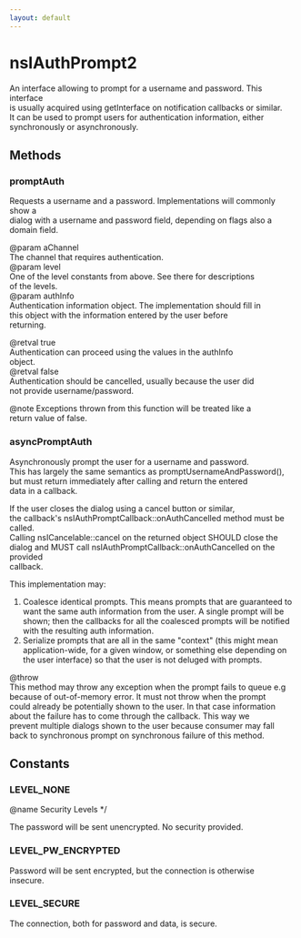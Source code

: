 ```yaml
---
layout: default
---
```


# nsIAuthPrompt2 #
  
An interface allowing to prompt for a username and password. This interface  
is usually acquired using getInterface on notification callbacks or similar.  
It can be used to prompt users for authentication information, either  
synchronously or asynchronously.  
  

## Methods ##

### promptAuth ###
  
Requests a username and a password. Implementations will commonly show a  
dialog with a username and password field, depending on flags also a  
domain field.  
  
@param aChannel  
       The channel that requires authentication.  
@param level  
       One of the level constants from above. See there for descriptions  
       of the levels.  
@param authInfo  
       Authentication information object. The implementation should fill in  
       this object with the information entered by the user before  
       returning.  
  
@retval true  
        Authentication can proceed using the values in the authInfo  
        object.  
@retval false  
        Authentication should be cancelled, usually because the user did  
        not provide username/password.  
  
@note   Exceptions thrown from this function will be treated like a  
        return value of false.  
  

### asyncPromptAuth ###
  
Asynchronously prompt the user for a username and password.  
This has largely the same semantics as promptUsernameAndPassword(),  
but must return immediately after calling and return the entered  
data in a callback.  
  
If the user closes the dialog using a cancel button or similar,  
the callback's nsIAuthPromptCallback::onAuthCancelled method must be  
called.  
Calling nsICancelable::cancel on the returned object SHOULD close the  
dialog and MUST call nsIAuthPromptCallback::onAuthCancelled on the provided  
callback.  
  
This implementation may:  
  
 1) Coalesce identical prompts.  This means prompts that are guaranteed to  
    want the same auth information from the user.  A single prompt will be  
    shown; then the callbacks for all the coalesced prompts will be notified  
    with the resulting auth information.  
 2) Serialize prompts that are all in the same "context" (this might mean  
    application-wide, for a given window, or something else depending on  
    the user interface) so that the user is not deluged with prompts.  
  
@throw  
    This method may throw any exception when the prompt fails to queue e.g  
    because of out-of-memory error. It must not throw when the prompt  
    could already be potentially shown to the user. In that case information  
    about the failure has to come through the callback. This way we  
    prevent multiple dialogs shown to the user because consumer may fall  
    back to synchronous prompt on synchronous failure of this method.  
  

## Constants ##

### LEVEL_NONE ###
 @name Security Levels */  
  
The password will be sent unencrypted. No security provided.  
  

### LEVEL_PW_ENCRYPTED ###
  
Password will be sent encrypted, but the connection is otherwise  
insecure.  
  

### LEVEL_SECURE ###
  
The connection, both for password and data, is secure.  
  
